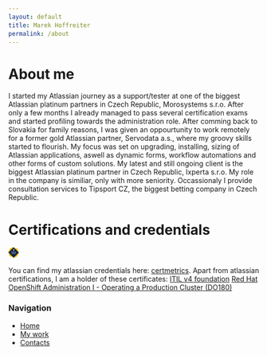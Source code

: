 ```yaml
---
layout: default
title: Marek Hoffreiter
permalink: /about
---
```


# About me

I started my Atlassian journey as a support/tester at one of the biggest Atlassian platinum partners in Czech Republic, Morosystems s.r.o. After only a few months I already managed to pass several certification exams and started profiling towards the administration role. 
After comming back to Slovakia for family reasons, I was given an oppourtunity to work remotely for a former gold Atlassian partner, Servodata a.s., where my groovy skills started to flourish. My focus was set on upgrading, installing, sizing of Atlassian applications, aswell as dynamic forms, workflow automations and other forms of custom solutions.
My latest and still ongoing client is the biggest Atlassian platinum partner in Czech Republic, Ixperta s.r.o. My role in the company is similiar, only with more seniority. 
Occassionaly I provide consultation services to Tipsport CZ, the biggest betting company in Czech Republic.

# Certifications and credentials

<a target="_blank" rel="noopener noreferrer" href="https://cp.certmetrics.com/atlassian/en/public/badge/r?id=253800&date=2023-09-24"><img src="/img/atlassian certified expert.png" style="width: 1.5em; height: 1.5em;"></a>
 
You can find my atlassian credentials here: <a target="_blank" rel="noopener noreferrer" href="https://cp.certmetrics.com/atlassian/en/public/transcript/MMJSFN121FF1QRWC">certmetrics</a>.
Apart from atlassian certifications, I am a holder of these certificates:
<a target="_blank" rel="noopener noreferrer" href ="https://media.licdn.com/dms/image/v2/D4D22AQGGkPeJ5xlxmQ/feedshare-shrink_1280/feedshare-shrink_1280/0/1697723171230?e=1732752000&v=beta&t=2HxtVwtRSnJ5qQ7xcjyMtziGfCBpYa0avCEFOU1hJh4">ITIL v4 foundation</a>
<a target="_blank" rel="noopener noreferrer" href="https://rol.redhat.com/rol/api/certificates/attendance/uuid/1f39b450-3fba-4fb9-bdc2-1f4fd1e02c27">Red Hat OpenShift Administration I - Operating a Production Cluster (DO180)</a>


<div class="sidebar">
  <h3>Navigation</h3>
  <ul>
    <li><a href="/">Home</a></li>
    <li><a href="/projects">My work</a></li>
    <li><a href="/contacts">Contacts</a></li>

  </ul>
</div>

